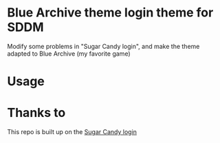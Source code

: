 # Blue Archive theme login theme for SDDM
Modify some problems in "Sugar Candy login", and make the theme adapted to Blue Archive (my favorite game)

# Usage

# Thanks to
This repo is built up on the [Sugar Candy login](https://github.com/Kangie/sddm-sugar-candy)